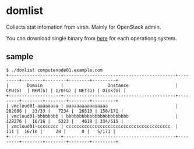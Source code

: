 # domlist
Collects stat infomation from virsh. Mainly for OpenStack admin.

You can download single binary from [here](https://github.com/wabuntu/domlist/tree/main/binaries) for each operationg system.

## sample

```
$ ./domlist computenode01.example.com
+--------------------+-------------------------------------------+---------+--------+--------+--------+---------+
|       Domain       |                 Instance                  | CPU(G)  | MEM(G) | I/O(G) | NET(G) | Disk(G) |
+--------------------+-------------------------------------------+---------+--------+--------+--------+---------+
| vmcloud01-aaaaaaaa | aaaaaaaaaaaaaaaa                          |  282606 |  33/33 |   7234 |  26510 | 158/171 |
| vmcloud01-bbbbbbbb | bbbbbbbbbbbbbbbbbbbbbbbb                  |  128276 |  16/16 |   5323 |   4618 | 334/515 |
| vmcloud01-cccccccc | cccccccccccccccccccccccccccccccccccccccc  |     111 |  16/16 |     28 |      0 |   5/171 |
+--------------------+-------------------------------------------+---------+--------+--------+--------+---------+
```
